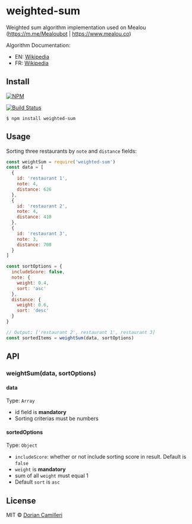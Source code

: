 # weighted-sum

Weighted sum algorithm implementation used on Mealou (https://m.me/Mealoubot | https://www.mealou.co)

Algorithm Documentation: 
- EN: [Wikipedia](https://en.wikipedia.org/wiki/Weighted_sum_model)
- FR: [Wikipedia](https://fr.wikipedia.org/wiki/M%C3%A9thode_math%C3%A9matique_d%27analyse_multicrit%C3%A8re)

## Install

[![NPM](https://nodei.co/npm/weighted-sum.png)](https://www.npmjs.com/package/weighted-sum)

[![Build Status](https://travis-ci.com/dcamilleri/weighted-sum.svg?token=aNpmikxhysGoeT5oNauy&branch=master)](https://travis-ci.com/dcamilleri/weighted-sum)

```
$ npm install weighted-sum
```

## Usage
Sorting three restaurants by `note` and `distance` fields:

```js
const weightSum = require('weighted-sum')
const data = [
  {
    id: 'restaurant 1',
    note: 4,
    distance: 626
  },
  {
    id: 'restaurant 2',
    note: 4,
    distance: 410
  },
  {
    id: 'restaurant 3',
    note: 3,
    distance: 700
  }
]

const sortOptions = {
  includeScore: false,
  note: {
    weight: 0.4,
    sort: 'asc'
  },
  distance: {
    weight: 0.6,
    sort: 'desc'
  }
}

// Output: ['restaurant 2', restaurant 1', restaurant 3]
const sortedItems = weightSum(data, sortOptions)
```

## API

### weightSum(data, sortOptions)

#### data
Type: `Array`  
- id field is **mandatory**
- Sorting criterias must be numbers

#### sortedOptions

Type: `Object`  
- `includeScore`: whether or not include sorting score in result. Default is `false`
- `weight` is **mandatory**
- sum of all `weight` must equal 1
- Default `sort` is `asc`

## License

MIT © [Dorian Camilleri](https://github.com/dcamilleri>)

